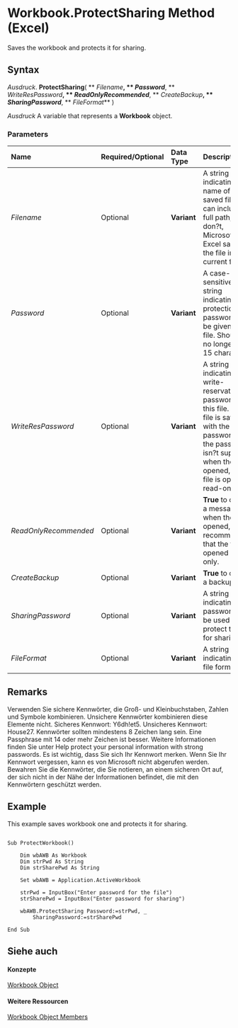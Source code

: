 
# Workbook.ProtectSharing Method (Excel)

Saves the workbook and protects it for sharing.


## Syntax

 _Ausdruck_. **ProtectSharing**( ** _Filename_**, ** _Password_**, ** _WriteResPassword_**, ** _ReadOnlyRecommended_**, ** _CreateBackup_**, ** _SharingPassword_**, ** _FileFormat_** )

 _Ausdruck_ A variable that represents a **Workbook** object.


### Parameters



|**Name**|**Required/Optional**|**Data Type**|**Description**|
|:-----|:-----|:-----|:-----|
| _Filename_|Optional|**Variant**|A string indicating the name of the saved file. You can include a full path; if you don?t, Microsoft Excel saves the file in the current folder.|
| _Password_|Optional|**Variant**|A case-sensitive string indicating the protection password to be given to the file. Should be no longer than 15 characters.|
| _WriteResPassword_|Optional|**Variant**|A string indicating the write-reservation password for this file. If a file is saved with the password and the password isn?t supplied when the file is opened, the file is opened read-only.|
| _ReadOnlyRecommended_|Optional|**Variant**|**True** to display a message when the file is opened, recommending that the file be opened read-only.|
| _CreateBackup_|Optional|**Variant**|**True** to create a backup file.|
| _SharingPassword_|Optional|**Variant**|A string indicating the password to be used to protect the file for sharing.|
| _FileFormat_|Optional|**Variant**|A string indicating the file format.|

## Remarks

Verwenden Sie sichere Kennwörter, die Groß- und Kleinbuchstaben, Zahlen und Symbole kombinieren. Unsichere Kennwörter kombinieren diese Elemente nicht. Sicheres Kennwort: Y6dh!et5. Unsicheres Kennwort: House27. Kennwörter sollten mindestens 8 Zeichen lang sein. Eine Passphrase mit 14 oder mehr Zeichen ist besser. Weitere Informationen finden Sie unter Help protect your personal information with strong passwords. Es ist wichtig, dass Sie sich Ihr Kennwort merken. Wenn Sie Ihr Kennwort vergessen, kann es von Microsoft nicht abgerufen werden. Bewahren Sie die Kennwörter, die Sie notieren, an einem sicheren Ort auf, der sich nicht in der Nähe der Informationen befindet, die mit den Kennwörtern geschützt werden.


## Example

This example saves workbook one and protects it for sharing.


```
 
Sub ProtectWorkbook() 
 
    Dim wbAWB As Workbook 
    Dim strPwd As String 
    Dim strSharePwd As String 
 
    Set wbAWB = Application.ActiveWorkbook 
 
    strPwd = InputBox("Enter password for the file") 
    strSharePwd = InputBox("Enter password for sharing") 
 
    wbAWB.ProtectSharing Password:=strPwd, _ 
        SharingPassword:=strSharePwd 
 
End Sub 

```


## Siehe auch


#### Konzepte


[Workbook Object](8c00aa60-c974-eed3-0812-3c9625eb0d4c.md)
#### Weitere Ressourcen


[Workbook Object Members](http://msdn.microsoft.com/library/dce102a3-25de-3ff4-2ce5-bc56e08baca7%28Office.15%29.aspx)